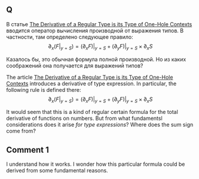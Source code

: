 ## Q

В статье [The Derivative of a Regular Type is its Type of One-Hole Contexts](http://strictlypositive.org/diff.pdf) вводится оператор вычисления производной от выражения типов. В частности, там определено следующее правило:
$$
\partial_x \left(F|_{y=S}\right) = (\partial_x F)|_{y=S} + (\partial_y F)|_{y=S} \times \partial_x S
$$

Казалось бы, это обычная формула полной производной. Но из каких соображений она получается для выражений типов?



The article [The Derivative of a Regular Type is its Type of One-Hole Contexts](http://strictlypositive.org/diff.pdf) introduces a derivative of type expression. In particular, the following rule is defined there:
$$
\partial_x \left(F|_{y=S}\right) = (\partial_x F)|_{y=S} + (\partial_y F)|_{y=S} \times \partial_x S
$$

It would seem that this is a kind of regular certain formula for the total derivative of functions on numbers. But from what fundamentsl considerations does it arise *for type expressions*? Where does the sum sign come from?


## Comment 1

I understand how it works. I wonder how this particular formula could be derived from some fundamental reasons.